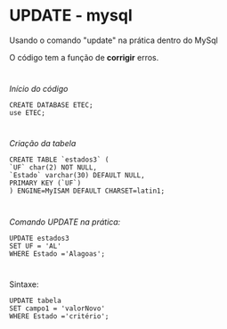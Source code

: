 # UPDATE - mysql
 Usando o comando "update" na prática dentro do MySql
 
O código tem a função de **corrigir** erros.
#

*Início do código*
```
CREATE DATABASE ETEC;
use ETEC;
```
#

*Criação da tabela*
```
CREATE TABLE `estados3` (
`UF` char(2) NOT NULL,
`Estado` varchar(30) DEFAULT NULL,
PRIMARY KEY (`UF`)
) ENGINE=MyISAM DEFAULT CHARSET=latin1;
```
#
*Comando UPDATE na prática:*
```
UPDATE estados3
SET UF = 'AL'
WHERE Estado ='Alagoas';
```
#
Sintaxe:
```
UPDATE tabela
SET campo1 = 'valorNovo'
WHERE Estado ='critério';
```


